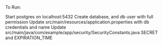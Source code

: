 To Run:

Start postgres on localhost:5432
Create database, and db user with full permission
Update src/main/resources/application.properties with db credentials and name
Update src/main/java/com/example/app/security/SecurityConstants.java SECRET and EXPIRATION_TIME
